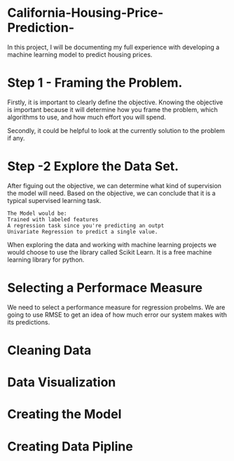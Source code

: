 
# California-Housing-Price-Prediction-
In this project, I will be documenting my full experience with developing a machine learning model to predict housing prices.  

# Step 1 - Framing the Problem. 
Firstly, it is important to clearly define the objective. Knowing the objective is important because it will determine how you frame the problem, which algorithms to use, and how much effort you will spend. 

Secondly, it could be helpful to look at the currently solution to the problem if any.  

# Step -2 Explore the Data Set. 

After figuing out the objective, we can determine what kind of supervision the model will need. 
    Based on the objective, we can conclude that it is a typical supervised learning task. 
    
    The Model would be: 
    Trained with labeled features 
    A regression task since you're predicting an outpt 
    Univariate Regression to predict a single value. 

When exploring the data and working with machine learning projects we would choose to use the library called Scikit Learn. It is a free machine learning library for python. 

# Selecting a Performace Measure 

We need to select a performance measure for regression probelms. We are going to use RMSE to get an idea of how much error our system makes with its predictions. 

# Cleaning Data 

# Data Visualization 

# Creating the Model 

# Creating Data Pipline 

